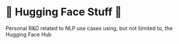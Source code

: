 # 🤗 Hugging Face Stuff 🤗

Personal R&D related to NLP use cases using, but not liimited to, the Hugging Face Hub

